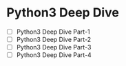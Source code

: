 # Python3 Deep Dive
- [ ] Python3 Deep Dive Part-1
- [ ] Python3 Deep Dive Part-2
- [ ] Python3 Deep Dive Part-3
- [ ] Python3 Deep Dive Part-4